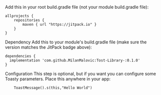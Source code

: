 Add this in your root build.gradle file (not your module build.gradle file):

```
allprojects {
	repositories {
		maven { url "https://jitpack.io" }
	}
}
```




Dependency
Add this to your module's build.gradle file (make sure the version matches the JitPack badge above):

```
dependencies {
  implementation 'com.github.MilanMalovic:Tost-Library-:0.1.0'
}
```



Configuration
This step is optional, but if you want you can configure some Toasty parameters. Place this anywhere in your app:


        ToastMessage().s(this,"Hello World")
